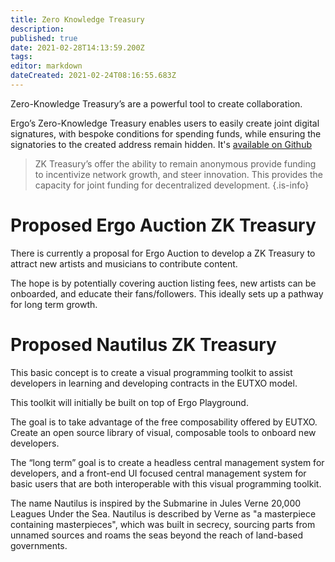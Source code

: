 ```yaml
---
title: Zero Knowledge Treasury
description: 
published: true
date: 2021-02-28T14:13:59.200Z
tags: 
editor: markdown
dateCreated: 2021-02-24T08:16:55.683Z
---
```



Zero-Knowledge Treasury’s are a powerful tool to create collaboration.

Ergo’s Zero-Knowledge Treasury enables users to easily create joint digital signatures, with bespoke conditions for spending funds, while ensuring the signatories to the created address remain hidden. It's [available on Github](https://github.com/anon-real/DistributedSigsServer)

> ZK Treasury’s offer the ability to remain anonymous provide funding to incentivize network growth, and steer innovation.  This provides the capacity for joint funding for decentralized development.
{.is-info}



# Proposed Ergo Auction ZK Treasury
There is currently a proposal for Ergo Auction to develop a ZK Treasury to attract new artists and musicians to contribute content. 

The hope is by potentially covering auction listing fees, new artists can be onboarded, and educate their fans/followers. This ideally sets up a pathway for long term growth. 


# Proposed Nautilus ZK Treasury

This basic concept is to create a visual programming toolkit to assist developers in learning and developing contracts in the EUTXO model. 

This toolkit will initially be built on top of Ergo Playground.  

The goal is to take advantage of the free composability offered by EUTXO. Create an open source library of visual, composable tools to onboard new developers. 

The “long term” goal is to create a headless central management system for developers, and a front-end UI focused central management system for basic users that are both interoperable with this visual programming toolkit. 

The name Nautilus is inspired by the Submarine in Jules Verne 20,000 Leagues Under the Sea. Nautilus is described by Verne as "a masterpiece containing masterpieces", which was built in secrecy, sourcing parts from unnamed sources and roams the seas beyond the reach of land-based governments.